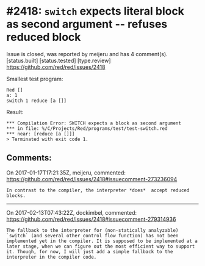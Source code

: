
#2418: `switch` expects literal block as second argument -- refuses reduced block
================================================================================
Issue is closed, was reported by meijeru and has 4 comment(s).
[status.built] [status.tested] [type.review]
<https://github.com/red/red/issues/2418>

Smallest test program:
```
Red []
a: 1
switch 1 reduce [a []]
```

Result:
```
*** Compilation Error: SWITCH expects a block as second argument 
*** in file: %/C/Projects/Red/programs/test/test-switch.red
*** near: [reduce [a []]]
> Terminated with exit code 1.
```




Comments:
--------------------------------------------------------------------------------

On 2017-01-17T17:21:35Z, meijeru, commented:
<https://github.com/red/red/issues/2418#issuecomment-273236094>

    In contrast to the compiler, the interpreter *does*  accept reduced blocks.

--------------------------------------------------------------------------------

On 2017-02-13T07:43:22Z, dockimbel, commented:
<https://github.com/red/red/issues/2418#issuecomment-279314936>

    The fallback to the interpreter for (non-statically analyzable) `switch` (and several other control flow function) has not been implemented yet in the compiler. It is supposed to be implemented at a later stage, when we can figure out the most efficient way to support it. Though, for now, I will just add a simple fallback to the interpreter in the compiler code.

